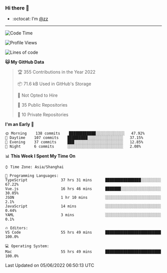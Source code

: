 ### Hi there 👋

- :octocat: I’m [@zz](https://github.com/holazz)

---

<!--START_SECTION:waka-->
![Code Time](http://img.shields.io/badge/Code%20Time-0%20secs-blue)

![Profile Views](http://img.shields.io/badge/Profile%20Views-0-blue)

![Lines of code](https://img.shields.io/badge/From%20Hello%20World%20I%27ve%20Written-734%20Thousand%20lines%20of%20code-blue)

**🐱 My GitHub Data** 

> 🏆 355 Contributions in the Year 2022
 > 
> 📦 71.6 kB Used in GitHub's Storage 
 > 
> 🚫 Not Opted to Hire
 > 
> 📜 35 Public Repositories 
 > 
> 🔑 10 Private Repositories  
 > 
**I'm an Early 🐤** 

```text
🌞 Morning    138 commits    ████████████░░░░░░░░░░░░░   47.92% 
🌆 Daytime    107 commits    █████████░░░░░░░░░░░░░░░░   37.15% 
🌃 Evening    37 commits     ███░░░░░░░░░░░░░░░░░░░░░░   12.85% 
🌙 Night      6 commits      ░░░░░░░░░░░░░░░░░░░░░░░░░   2.08%

```


📊 **This Week I Spent My Time On** 

```text
⌚︎ Time Zone: Asia/Shanghai

💬 Programming Languages: 
TypeScript               37 hrs 31 mins      ████████████████░░░░░░░░░   67.22% 
Vue.js                   16 hrs 46 mins      ███████░░░░░░░░░░░░░░░░░░   30.05% 
JSON                     1 hr 10 mins        ░░░░░░░░░░░░░░░░░░░░░░░░░   2.1% 
JavaScript               14 mins             ░░░░░░░░░░░░░░░░░░░░░░░░░   0.44% 
YAML                     3 mins              ░░░░░░░░░░░░░░░░░░░░░░░░░   0.1%

🔥 Editors: 
VS Code                  55 hrs 49 mins      █████████████████████████   100.0%

💻 Operating System: 
Mac                      55 hrs 49 mins      █████████████████████████   100.0%

```


 Last Updated on 05/06/2022 06:50:13 UTC
<!--END_SECTION:waka-->
